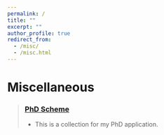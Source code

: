 ```yaml
---
permalink: /
title: ""
excerpt: ""
author_profile: true
redirect_from: 
  - /misc/
  - /misc.html
---
```

# Miscellaneous


> ### [PhD Scheme](../archive/PhDscheme.md)
> - This is a collection for my PhD application.